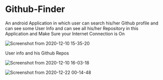 # Github-Finder
An android Application in which user can search his/her Github profile and can see some User Info and can see all his/her Repository in this Application
and Make Sure your Internet Connection is On


![Screenshot from 2020-12-10 15-35-20](https://user-images.githubusercontent.com/56672381/101758076-ebac3300-3afd-11eb-8aa2-a5fed2b7639d.png)


User info and his Github Repos

![Screenshot from 2020-12-10 16-03-18](https://user-images.githubusercontent.com/56672381/101760862-73477100-3b01-11eb-944b-eebd53426321.png)

![Screenshot from 2020-12-22 00-14-48](https://user-images.githubusercontent.com/56672381/102811126-ea76e200-43ea-11eb-89f0-e53a7e78fb43.png)




